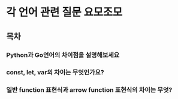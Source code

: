 # 각 언어 관련 질문 요모조모

## 목차

### Python과 Go언어의 차이점을 설명해보세요

<Detail>
</Detail>

### const, let, var의 차이는 무엇인가요?

<Detail>
</Detail>

### 일반 function 표현식과 arrow function 표현식의 차이는 무엇?

<Detail>
</Detail>

